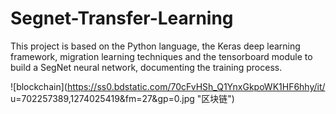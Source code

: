# Segnet-Transfer-Learning
This project is based on the Python language, the Keras deep learning framework, migration learning techniques and the tensorboard module to build a SegNet neural network, documenting the training process.

![blockchain](https://ss0.bdstatic.com/70cFvHSh_Q1YnxGkpoWK1HF6hhy/it/
u=702257389,1274025419&fm=27&gp=0.jpg "区块链")

